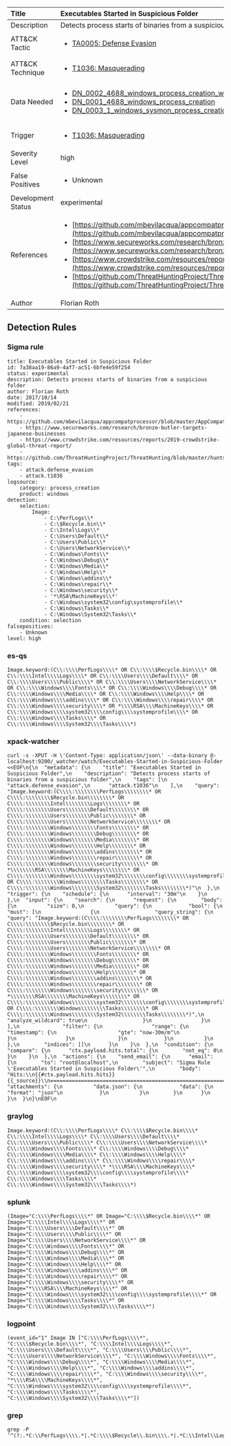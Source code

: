 | Title                | Executables Started in Suspicious Folder                                                                                                                                                 |
|:---------------------|:------------------------------------------------------------------------------------------------------------------------------------------------------------|
| Description          | Detects process starts of binaries from a suspicious folder                                                                                                                                           |
| ATT&amp;CK Tactic    |  <ul><li>[TA0005: Defense Evasion](https://attack.mitre.org/tactics/TA0005)</li></ul>  |
| ATT&amp;CK Technique | <ul><li>[T1036: Masquerading](https://attack.mitre.org/techniques/T1036)</li></ul>  |
| Data Needed          | <ul><li>[DN_0002_4688_windows_process_creation_with_commandline](../Data_Needed/DN_0002_4688_windows_process_creation_with_commandline.md)</li><li>[DN_0001_4688_windows_process_creation](../Data_Needed/DN_0001_4688_windows_process_creation.md)</li><li>[DN_0003_1_windows_sysmon_process_creation](../Data_Needed/DN_0003_1_windows_sysmon_process_creation.md)</li></ul>  |
| Trigger              | <ul><li>[T1036: Masquerading](../Triggers/T1036.md)</li></ul>  |
| Severity Level       | high |
| False Positives      | <ul><li>Unknown</li></ul>  |
| Development Status   | experimental |
| References           | <ul><li>[https://github.com/mbevilacqua/appcompatprocessor/blob/master/AppCompatSearch.txt](https://github.com/mbevilacqua/appcompatprocessor/blob/master/AppCompatSearch.txt)</li><li>[https://www.secureworks.com/research/bronze-butler-targets-japanese-businesses](https://www.secureworks.com/research/bronze-butler-targets-japanese-businesses)</li><li>[https://www.crowdstrike.com/resources/reports/2019-crowdstrike-global-threat-report/](https://www.crowdstrike.com/resources/reports/2019-crowdstrike-global-threat-report/)</li><li>[https://github.com/ThreatHuntingProject/ThreatHunting/blob/master/hunts/suspicious_process_creation_via_windows_event_logs.md](https://github.com/ThreatHuntingProject/ThreatHunting/blob/master/hunts/suspicious_process_creation_via_windows_event_logs.md)</li></ul>  |
| Author               | Florian Roth |


## Detection Rules

### Sigma rule

```
title: Executables Started in Suspicious Folder
id: 7a38aa19-86a9-4af7-ac51-6bfe4e59f254
status: experimental
description: Detects process starts of binaries from a suspicious folder
author: Florian Roth
date: 2017/10/14
modified: 2019/02/21
references:
    - https://github.com/mbevilacqua/appcompatprocessor/blob/master/AppCompatSearch.txt
    - https://www.secureworks.com/research/bronze-butler-targets-japanese-businesses
    - https://www.crowdstrike.com/resources/reports/2019-crowdstrike-global-threat-report/
    - https://github.com/ThreatHuntingProject/ThreatHunting/blob/master/hunts/suspicious_process_creation_via_windows_event_logs.md
tags:
    - attack.defense_evasion
    - attack.t1036
logsource:
    category: process_creation
    product: windows
detection:
    selection:
        Image:
            - C:\PerfLogs\\*
            - C:\$Recycle.bin\\*
            - C:\Intel\Logs\\*
            - C:\Users\Default\\*
            - C:\Users\Public\\*
            - C:\Users\NetworkService\\*
            - C:\Windows\Fonts\\*
            - C:\Windows\Debug\\*
            - C:\Windows\Media\\*
            - C:\Windows\Help\\*
            - C:\Windows\addins\\*
            - C:\Windows\repair\\*
            - C:\Windows\security\\*
            - '*\RSA\MachineKeys\\*'
            - C:\Windows\system32\config\systemprofile\\*
            - C:\Windows\Tasks\\*
            - C:\Windows\System32\Tasks\\*
    condition: selection
falsepositives:
    - Unknown
level: high

```





### es-qs
    
```
Image.keyword:(C\\:\\\\PerfLogs\\\\* OR C\\:\\\\$Recycle.bin\\\\* OR C\\:\\\\Intel\\\\Logs\\\\* OR C\\:\\\\Users\\\\Default\\\\* OR C\\:\\\\Users\\\\Public\\\\* OR C\\:\\\\Users\\\\NetworkService\\\\* OR C\\:\\\\Windows\\\\Fonts\\\\* OR C\\:\\\\Windows\\\\Debug\\\\* OR C\\:\\\\Windows\\\\Media\\\\* OR C\\:\\\\Windows\\\\Help\\\\* OR C\\:\\\\Windows\\\\addins\\\\* OR C\\:\\\\Windows\\\\repair\\\\* OR C\\:\\\\Windows\\\\security\\\\* OR *\\\\RSA\\\\MachineKeys\\\\* OR C\\:\\\\Windows\\\\system32\\\\config\\\\systemprofile\\\\* OR C\\:\\\\Windows\\\\Tasks\\\\* OR C\\:\\\\Windows\\\\System32\\\\Tasks\\\\*)
```


### xpack-watcher
    
```
curl -s -XPUT -H \'Content-Type: application/json\' --data-binary @- localhost:9200/_watcher/watch/Executables-Started-in-Suspicious-Folder <<EOF\n{\n  "metadata": {\n    "title": "Executables Started in Suspicious Folder",\n    "description": "Detects process starts of binaries from a suspicious folder",\n    "tags": [\n      "attack.defense_evasion",\n      "attack.t1036"\n    ],\n    "query": "Image.keyword:(C\\\\:\\\\\\\\PerfLogs\\\\\\\\* OR C\\\\:\\\\\\\\$Recycle.bin\\\\\\\\* OR C\\\\:\\\\\\\\Intel\\\\\\\\Logs\\\\\\\\* OR C\\\\:\\\\\\\\Users\\\\\\\\Default\\\\\\\\* OR C\\\\:\\\\\\\\Users\\\\\\\\Public\\\\\\\\* OR C\\\\:\\\\\\\\Users\\\\\\\\NetworkService\\\\\\\\* OR C\\\\:\\\\\\\\Windows\\\\\\\\Fonts\\\\\\\\* OR C\\\\:\\\\\\\\Windows\\\\\\\\Debug\\\\\\\\* OR C\\\\:\\\\\\\\Windows\\\\\\\\Media\\\\\\\\* OR C\\\\:\\\\\\\\Windows\\\\\\\\Help\\\\\\\\* OR C\\\\:\\\\\\\\Windows\\\\\\\\addins\\\\\\\\* OR C\\\\:\\\\\\\\Windows\\\\\\\\repair\\\\\\\\* OR C\\\\:\\\\\\\\Windows\\\\\\\\security\\\\\\\\* OR *\\\\\\\\RSA\\\\\\\\MachineKeys\\\\\\\\* OR C\\\\:\\\\\\\\Windows\\\\\\\\system32\\\\\\\\config\\\\\\\\systemprofile\\\\\\\\* OR C\\\\:\\\\\\\\Windows\\\\\\\\Tasks\\\\\\\\* OR C\\\\:\\\\\\\\Windows\\\\\\\\System32\\\\\\\\Tasks\\\\\\\\*)"\n  },\n  "trigger": {\n    "schedule": {\n      "interval": "30m"\n    }\n  },\n  "input": {\n    "search": {\n      "request": {\n        "body": {\n          "size": 0,\n          "query": {\n            "bool": {\n              "must": [\n                {\n                  "query_string": {\n                    "query": "Image.keyword:(C\\\\:\\\\\\\\PerfLogs\\\\\\\\* OR C\\\\:\\\\\\\\$Recycle.bin\\\\\\\\* OR C\\\\:\\\\\\\\Intel\\\\\\\\Logs\\\\\\\\* OR C\\\\:\\\\\\\\Users\\\\\\\\Default\\\\\\\\* OR C\\\\:\\\\\\\\Users\\\\\\\\Public\\\\\\\\* OR C\\\\:\\\\\\\\Users\\\\\\\\NetworkService\\\\\\\\* OR C\\\\:\\\\\\\\Windows\\\\\\\\Fonts\\\\\\\\* OR C\\\\:\\\\\\\\Windows\\\\\\\\Debug\\\\\\\\* OR C\\\\:\\\\\\\\Windows\\\\\\\\Media\\\\\\\\* OR C\\\\:\\\\\\\\Windows\\\\\\\\Help\\\\\\\\* OR C\\\\:\\\\\\\\Windows\\\\\\\\addins\\\\\\\\* OR C\\\\:\\\\\\\\Windows\\\\\\\\repair\\\\\\\\* OR C\\\\:\\\\\\\\Windows\\\\\\\\security\\\\\\\\* OR *\\\\\\\\RSA\\\\\\\\MachineKeys\\\\\\\\* OR C\\\\:\\\\\\\\Windows\\\\\\\\system32\\\\\\\\config\\\\\\\\systemprofile\\\\\\\\* OR C\\\\:\\\\\\\\Windows\\\\\\\\Tasks\\\\\\\\* OR C\\\\:\\\\\\\\Windows\\\\\\\\System32\\\\\\\\Tasks\\\\\\\\*)",\n                    "analyze_wildcard": true\n                  }\n                }\n              ],\n              "filter": {\n                "range": {\n                  "timestamp": {\n                    "gte": "now-30m/m"\n                  }\n                }\n              }\n            }\n          }\n        },\n        "indices": []\n      }\n    }\n  },\n  "condition": {\n    "compare": {\n      "ctx.payload.hits.total": {\n        "not_eq": 0\n      }\n    }\n  },\n  "actions": {\n    "send_email": {\n      "email": {\n        "to": "root@localhost",\n        "subject": "Sigma Rule \'Executables Started in Suspicious Folder\'",\n        "body": "Hits:\\n{{#ctx.payload.hits.hits}}{{_source}}\\n================================================================================\\n{{/ctx.payload.hits.hits}}",\n        "attachments": {\n          "data.json": {\n            "data": {\n              "format": "json"\n            }\n          }\n        }\n      }\n    }\n  }\n}\nEOF\n
```


### graylog
    
```
Image.keyword:(C\\:\\\\PerfLogs\\\\* C\\:\\\\$Recycle.bin\\\\* C\\:\\\\Intel\\\\Logs\\\\* C\\:\\\\Users\\\\Default\\\\* C\\:\\\\Users\\\\Public\\\\* C\\:\\\\Users\\\\NetworkService\\\\* C\\:\\\\Windows\\\\Fonts\\\\* C\\:\\\\Windows\\\\Debug\\\\* C\\:\\\\Windows\\\\Media\\\\* C\\:\\\\Windows\\\\Help\\\\* C\\:\\\\Windows\\\\addins\\\\* C\\:\\\\Windows\\\\repair\\\\* C\\:\\\\Windows\\\\security\\\\* *\\\\RSA\\\\MachineKeys\\\\* C\\:\\\\Windows\\\\system32\\\\config\\\\systemprofile\\\\* C\\:\\\\Windows\\\\Tasks\\\\* C\\:\\\\Windows\\\\System32\\\\Tasks\\\\*)
```


### splunk
    
```
(Image="C:\\\\PerfLogs\\\\*" OR Image="C:\\\\$Recycle.bin\\\\*" OR Image="C:\\\\Intel\\\\Logs\\\\*" OR Image="C:\\\\Users\\\\Default\\\\*" OR Image="C:\\\\Users\\\\Public\\\\*" OR Image="C:\\\\Users\\\\NetworkService\\\\*" OR Image="C:\\\\Windows\\\\Fonts\\\\*" OR Image="C:\\\\Windows\\\\Debug\\\\*" OR Image="C:\\\\Windows\\\\Media\\\\*" OR Image="C:\\\\Windows\\\\Help\\\\*" OR Image="C:\\\\Windows\\\\addins\\\\*" OR Image="C:\\\\Windows\\\\repair\\\\*" OR Image="C:\\\\Windows\\\\security\\\\*" OR Image="*\\\\RSA\\\\MachineKeys\\\\*" OR Image="C:\\\\Windows\\\\system32\\\\config\\\\systemprofile\\\\*" OR Image="C:\\\\Windows\\\\Tasks\\\\*" OR Image="C:\\\\Windows\\\\System32\\\\Tasks\\\\*")
```


### logpoint
    
```
(event_id="1" Image IN ["C:\\\\PerfLogs\\\\*", "C:\\\\$Recycle.bin\\\\*", "C:\\\\Intel\\\\Logs\\\\*", "C:\\\\Users\\\\Default\\\\*", "C:\\\\Users\\\\Public\\\\*", "C:\\\\Users\\\\NetworkService\\\\*", "C:\\\\Windows\\\\Fonts\\\\*", "C:\\\\Windows\\\\Debug\\\\*", "C:\\\\Windows\\\\Media\\\\*", "C:\\\\Windows\\\\Help\\\\*", "C:\\\\Windows\\\\addins\\\\*", "C:\\\\Windows\\\\repair\\\\*", "C:\\\\Windows\\\\security\\\\*", "*\\\\RSA\\\\MachineKeys\\\\*", "C:\\\\Windows\\\\system32\\\\config\\\\systemprofile\\\\*", "C:\\\\Windows\\\\Tasks\\\\*", "C:\\\\Windows\\\\System32\\\\Tasks\\\\*"])
```


### grep
    
```
grep -P '^(?:.*C:\\PerfLogs\\\\.*|.*C:\\\\$Recycle\\.bin\\\\.*|.*C:\\Intel\\Logs\\\\.*|.*C:\\Users\\Default\\\\.*|.*C:\\Users\\Public\\\\.*|.*C:\\Users\\NetworkService\\\\.*|.*C:\\Windows\\Fonts\\\\.*|.*C:\\Windows\\Debug\\\\.*|.*C:\\Windows\\Media\\\\.*|.*C:\\Windows\\Help\\\\.*|.*C:\\Windows\\addins\\\\.*|.*C:\\Windows\\repair\\\\.*|.*C:\\Windows\\security\\\\.*|.*.*\\RSA\\MachineKeys\\\\.*|.*C:\\Windows\\system32\\config\\systemprofile\\\\.*|.*C:\\Windows\\Tasks\\\\.*|.*C:\\Windows\\System32\\Tasks\\\\.*)'
```



